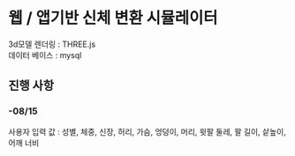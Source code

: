<h1>웹 / 앱기반 신체 변환 시뮬레이터</h1>

3d모델 렌더링 : THREE.js<br>
데이터 베이스 : mysql

<h2>진행 사항</h2>

<h3>-08/15</h3>
<p></p> 
사용자 입력 값 : 성별, 체중, 신장, 허리, 가슴, 엉덩이, 머리, 윗팔 둘레, 팔 길이, 샅높이, 어깨 너비
<p></p> 